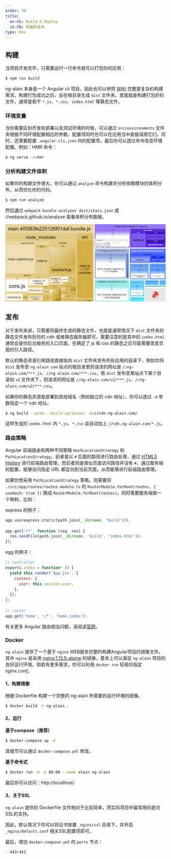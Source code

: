 ```yaml
---
order: 70
title:
  en-US: Build & Deploy
  zh-CN: 构建和发布
type: Dev
---
```


## 构建

当项目开发完毕，只需要运行一行命令就可以打包你的应用：

```bash
$ npm run build
```

ng-alain 本身是一个 Angular cli 项目，因此也可以参照 [WiKi](//github.com/angular/angular-cli/wiki/build) 完整更复杂的构建需求。构建打包成功之后，会在根目录生成 `dist` 文件夹，里面就是构建打包好的文件，通常是若干 `*.js`、`*.css`、`index.html` 等静态文件。

### 环境变量

当你需要区别开发和部署以及测试环境的时候，可以通过 `src/environments` 文件夹根据不同环境配置相应的参数，配置项同时也可以在应用当中直接调用它们。同时，还需要配置 `.angular-cli.json` 内的配置项，最后你可以透过命令改变环境配置。例如：HMR 命令：

```bash
$ ng serve -e=hmr
```

### 分析构建文件体积

如果你的构建文件很大，你可以通过 `analyze` 命令构建并分析依赖模块的体积分布，从而优化你的代码。

```bash
$ npm run analyze
```

然后通过 `webpack-bundle-analyzer dist/stats.json` 或 //webpack.github.io/analyse 查看体积分布数据。

![](./assets/screenshot/analyzer.png)

## 发布

对于发布来讲，只需要将最终生成的静态文件，也就是通常情况下 `dist` 文件夹的静态文件发布到你的 cdn 或者静态服务器即可，需要注意的是其中的 `index.html` 通常会是你后台服务的入口页面，在确定了 js 和 css 的静态之后可能需要改变页面的引入路径。

默认的静态资源引用路径直接指向 `dist` 文件夹发布所处应用的目录下，例如你将 `dist` 发布至 `ng-alain.com` 站点的根目录里则请求的网址是 `//ng-alain.com/***.js`、`//ng-alain.com/***.css`，若 `dist` 发布至某站点下某个目录如 `v2` 文件夹下，则请求的网址是 `//ng-alain.com/v2/***.js`、`//ng-alain.com/v2/***.css`。

如果你的静态资源是部署到其他域名（例如独立的 cdn 地址），你可以透过 `-d` 参数指定一个 cdn 地址。

```bash
$ ng build --prod --build-optimizer -d=//cdn.ng-alain.com/
```

这样生成的 `index.html` 内 `*.js`、`*.css` 会自动加上 `//cdn.ng-alain.com/*.js`。

### 路由策略

Angular 前端路由有两种不同策略 `HashLocationStrategy` 和 `PathLocationStrategy`。前者是以 `#` 后面的路径进行路由处理，通过 [HTML5 History](//developer.mozilla.org/en-US/docs/Web/API/History_API) 进行前端路由管理，而后者则是类似页面访问路径并没有 `#`，通过服务端的配置，能够访问指定 URL 都定向到当前页面，从而能够进行前端路由管理。

如果你想采用 `PathLocationStrategy` 策略，则需要将 `./src/app/routes/routes.module.ts` 的 `RouterModule.forRoot(routes, { useHash: true })` 换成 `RouterModule.forRoot(routes)`。同时需要服务端做一个映射，比如：

express 的例子：

```js
app.use(express.static(path.join(__dirname, 'build')));

app.get('/*', function (req, res) {
  res.sendFile(path.join(__dirname, 'build', 'index.html'));
});
```

egg 的例子：

```js
// controller
exports.index = function* () {
  yield this.render('App.jsx', {
    context: {
      user: this.session.user,
    },
  });
};

// router
app.get('home', '/*', 'home.index');
```

有关更多 Angular 路由相当问题，请阅读[官网](//angular.io/guide/router)。

### Docker

`ng-alain` 提供了一个基于 `nginx` WEB服务完整的构建Angular项目的镜像文件。其中 `nginx` 是采用 [nginx:1.13.5-alpine](//github.com/nginxinc/docker-nginx/blob/master/mainline/alpine/Dockerfile) 的镜像，基本上可以满足 `ng-alain` 项目的良好运行环境，倘若有更多需求，你可以利用 `docker run` 轻易的指定 *nginx.conf*。

#### 1、构建镜像

根据 Dockerfile 构建一个完整的 ng-alain 所需要的运行环境的镜像。

```bash
$ docker build -t ng-alain .
```

#### 2、运行

**基于compose（推荐）**

```bash
$ docker-compose up -d
```

其细节可以通过 `docker-compose.yml` 修改。

**基于命令式**

```bash
$ docker run -d -p 80:80 --name alain ng-alain
```

最后你可以访问：http://localhost/

#### 3、关于SSL

`ng-alain` 提供的 Dockerfile 文件相对于比较简单，而实际项目中最常用的是对SSL的支持。

因此，默认情况下你可以将证书放置 `_nginx/ssl` 目录下，并开启 `_nginx/default.conf` 相关SSL配置项即可。

最后，增加 `docker-compose.yml` 的 `ports` 节点：

```
- 443:443
```
